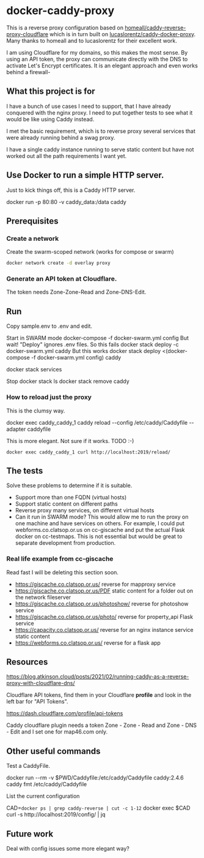# docker-caddy-proxy

This is a reverse proxy configuration based on
[homeall/caddy-reverse-proxy-cloudflare](https://github.com/homeall/caddy-reverse-proxy-cloudflare) which is in turn built on 
[lucaslorentz/caddy-docker-proxy](https://github.com/lucaslorentz/caddy-docker-proxy).
Many thanks to homeall and to lucaslorentz for their excellent work.

I am using Cloudflare for my domains, so this makes the most sense.
By using an API token, the proxy can communicate directly with the
DNS to activate Let's Encrypt certificates. It is an elegant approach
and even works behind a firewall- 

## What this project is for

I have a bunch of use cases I need to support, that I have already 
conquered with the nginx proxy. I need to put together tests
to see what it would be like using Caddy instead.

I met the basic requirement, which is to reverse proxy several
services that were already running behind a swag proxy.

I have a single caddy instance running to serve static content
but have not worked out all the path requirements I want yet.

## Use Docker to run a simple HTTP server.

Just to kick things off, this is a Caddy HTTP server.

   docker run -p 80:80 -v caddy_data:/data caddy

## Prerequisites

### Create a network

Create the swarm-scoped network (works for compose or swarm)

```bash
docker network create -d overlay proxy
```

### Generate an API token at Cloudflare.

The token needs Zone-Zone-Read and Zone-DNS-Edit.

## Run

Copy sample.env to .env and edit.

Start in SWARM mode
   docker-compose -f docker-swarm.yml config
But wait! "Deploy" ignores .env files. So this fails
   docker stack deploy -c docker-swarm.yml caddy
But this works
   docker stack deploy <(docker-compose -f docker-swarm.yml config) caddy

   docker stack services
   
Stop
   docker stack ls
   docker stack remove caddy

### How to reload just the proxy

This is the clumsy way.

 docker exec caddy_caddy_1 caddy reload --config /etc/caddy/Caddyfile --adapter caddyfile

This is more elegant. Not sure if it works. TODO :-)

    docker exec caddy_caddy_1 curl http://localhost:2019/reload/

## The tests

Solve these problems to determine if it is suitable.

* Support more than one FQDN (virtual hosts)
* Support static content on different paths
* Reverse proxy many services, on different virtual hosts
* Can it run in SWARM mode? This would allow me to run the proxy on one machine and have services on others.
For example, I could put webforms.co.clatsop.or.us on cc-giscache and put the actual Flask docker on cc-testmaps.
This is not essential but would be great to separate development from production.

### Real life example from cc-giscache

Read fast I will be deleting this section soon.

* https://giscache.co.clatsop.or.us/   reverse for mapproxy service
* https://giscache.co.clatsop.or.us/PDF  static content for a folder out on the network fileserver
* https://giscache.co.clatsop.or.us/photoshow/  reverse for photoshow service
* https://giscache.co.clatsop.or.us/photo/  reverse for property_api Flask service
* https://capacity.co.clatsop.or.us/   reverse for an nginx instance service static content
* https://webforms.co.clatsop.or.us/   reverse for a flask app

## Resources

https://blog.atkinson.cloud/posts/2021/02/running-caddy-as-a-reverse-proxy-with-cloudflare-dns/

Cloudflare API tokens, find them in your Cloudflare **profile** and look in the left bar for "API Tokens". 

https://dash.cloudflare.com/profile/api-tokens

Caddy cloudflare plugin needs a token Zone - Zone - Read and Zone - DNS - Edit and I set one for map46.com only.

## Other useful commands

Test a CaddyFile.

docker run --rm -v $PWD/Caddyfile:/etc/caddy/Caddyfile caddy:2.4.6 caddy fmt /etc/caddy/Caddyfile

List the current configuration

   CAD=`docker ps | grep caddy-reverse | cut -c 1-12`
   docker exec $CAD curl -s http://localhost:2019/config/ | jq

## Future work

Deal with config issues some more elegant way?
